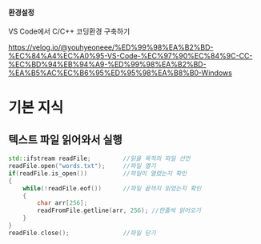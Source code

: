 #### 환경설정 
VS Code에서 C/C++ 코딩환경 구축하기

https://velog.io/@youhyeoneee/%ED%99%98%EA%B2%BD-%EC%84%A4%EC%A0%95-VS-Code-%EC%97%90%EC%84%9C-CC-%EC%BD%94%EB%94%A9-%ED%99%98%EA%B2%BD-%EA%B5%AC%EC%B6%95%ED%95%98%EA%B8%B0-Windows

# 기본 지식

## 텍스트 파일 읽어와서 실행

```cpp
std::ifstream readFile;         //읽을 목적의 파일 선언
readFile.open("words.txt");     //파일 열기
if(readFile.is_open())          //파일이 열렸는지 확인
{
    while(!readFile.eof())      //파일 끝까지 읽었는지 확인
    {
        char arr[256];
        readFromFile.getline(arr, 256); //한줄씩 읽어오기
    }
}
readFile.close();               //파일 닫기
```

